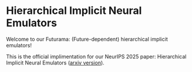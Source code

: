 # Hierarchical Implicit Neural Emulators

Welcome to our Futurama: (Future-dependent) hierarchical implicit emulators! 

This is the official implimentation for our NeurIPS 2025 paper: Hierarchical Implicit Neural Emulators ([arxiv version](https://arxiv.org/abs/2506.04528)).